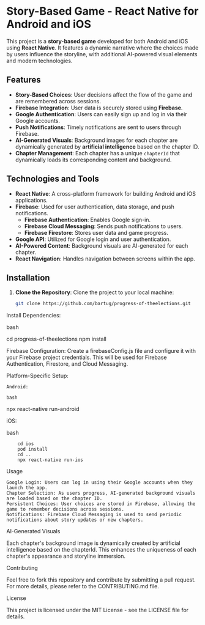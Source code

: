# Story-Based Game - React Native for Android and iOS

This project is a **story-based game** developed for both Android and iOS using **React Native**. It features a dynamic narrative where the choices made by users influence the storyline, with additional AI-powered visual elements and modern technologies.

## Features

- **Story-Based Choices**: User decisions affect the flow of the game and are remembered across sessions.
- **Firebase Integration**: User data is securely stored using **Firebase**.
- **Google Authentication**: Users can easily sign up and log in via their Google accounts.
- **Push Notifications**: Timely notifications are sent to users through Firebase.
- **AI-Generated Visuals**: Background images for each chapter are dynamically generated by **artificial intelligence** based on the chapter ID.
- **Chapter Management**: Each chapter has a unique `chapterId` that dynamically loads its corresponding content and background.

## Technologies and Tools

- **React Native**: A cross-platform framework for building Android and iOS applications.
- **Firebase**: Used for user authentication, data storage, and push notifications.
  - **Firebase Authentication**: Enables Google sign-in.
  - **Firebase Cloud Messaging**: Sends push notifications to users.
  - **Firebase Firestore**: Stores user data and game progress.
- **Google API**: Utilized for Google login and user authentication.
- **AI-Powered Content**: Background visuals are AI-generated for each chapter.
- **React Navigation**: Handles navigation between screens within the app.

## Installation

1. **Clone the Repository**: Clone the project to your local machine:
   ```bash
   git clone https://github.com/bartug/progress-of-theelections.git


Install Dependencies:

bash

cd progress-of-theelections
npm install

Firebase Configuration:
Create a firebaseConfig.js file and configure it with your Firebase project credentials. This will be used for Firebase Authentication, Firestore, and Cloud Messaging.

Platform-Specific Setup:

    Android:

    bash

npx react-native run-android

iOS:

bash

        cd ios
        pod install
        cd ..
        npx react-native run-ios

Usage

    Google Login: Users can log in using their Google accounts when they launch the app.
    Chapter Selection: As users progress, AI-generated background visuals are loaded based on the chapter ID.
    Persistent Choices: User choices are stored in Firebase, allowing the game to remember decisions across sessions.
    Notifications: Firebase Cloud Messaging is used to send periodic notifications about story updates or new chapters.

AI-Generated Visuals

Each chapter's background image is dynamically created by artificial intelligence based on the chapterId. This enhances the uniqueness of each chapter's appearance and storyline immersion.

Contributing

Feel free to fork this repository and contribute by submitting a pull request. For more details, please refer to the CONTRIBUTING.md file.

License

This project is licensed under the MIT License - see the LICENSE file for details.